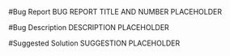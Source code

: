 #Bug Report
BUG REPORT TITLE AND NUMBER PLACEHOLDER

#Bug Description
DESCRIPTION PLACEHOLDER

#Suggested Solution
SUGGESTION PLACEHOLDER
